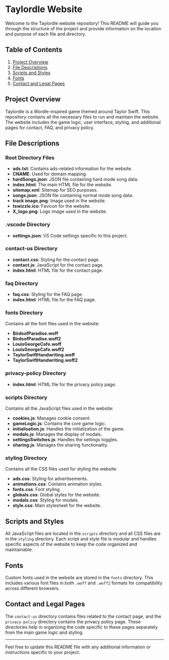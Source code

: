 # Taylordle Website

Welcome to the Taylordle website repository! This README will guide you through the structure of the project and provide information on the location and purpose of each file and directory.

## Table of Contents

1. [Project Overview](#project-overview)
2. [File Descriptions](#file-descriptions)
3. [Scripts and Styles](#scripts-and-styles)
4. [Fonts](#fonts)
5. [Contact and Legal Pages](#contact-and-legal-pages)

## Project Overview

Taylordle is a Wordle-inspired game themed around Taylor Swift. This repository contains all the necessary files to run and maintain the website. The website includes the game logic, user interface, styling, and additional pages for contact, FAQ, and privacy policy.

## File Descriptions

### Root Directory Files

- **ads.txt**: Contains ads-related information for the website.
- **CNAME**: Used for domain mapping.
- **hardSongs.json**: JSON file containing hard mode song data.
- **index.html**: The main HTML file for the website.
- **sitemap.xml**: Sitemap for SEO purposes.
- **songs.json**: JSON file containing normal mode song data.
- **track image.png**: Image used in the website.
- **tswizzle.ico**: Favicon for the website.
- **X_logo.png**: Logo image used in the website.

### .vscode Directory

- **settings.json**: VS Code settings specific to this project.

### contact-us Directory

- **contact.css**: Styling for the contact page.
- **contact.js**: JavaScript for the contact page.
- **index.html**: HTML file for the contact page.

### faq Directory

- **faq.css**: Styling for the FAQ page.
- **index.html**: HTML file for the FAQ page.

### fonts Directory

Contains all the font files used in the website:
- **BirdsofParadise.woff**
- **BirdsofParadise.woff2**
- **LouisGeorgeCafe.woff**
- **LouisGeorgeCafe.woff2**
- **TaylorSwiftHandwriting.woff**
- **TaylorSwiftHandwriting.woff2**

### privacy-policy Directory

- **index.html**: HTML file for the privacy policy page.

### scripts Directory

Contains all the JavaScript files used in the website:
- **cookies.js**: Manages cookie consent.
- **gameLogic.js**: Contains the core game logic.
- **initialisation.js**: Handles the initialization of the game.
- **modals.js**: Manages the display of modals.
- **settingsSwitches.js**: Handles the settings toggles.
- **sharing.js**: Manages the sharing functionality.

### styling Directory

Contains all the CSS files used for styling the website:
- **ads.css**: Styling for advertisements.
- **animations.css**: Contains animation styles.
- **fonts.css**: Font styling.
- **globals.css**: Global styles for the website.
- **modals.css**: Styling for modals.
- **style.css**: Main stylesheet for the website.

## Scripts and Styles

All JavaScript files are located in the `scripts` directory and all CSS files are in the `styling` directory. Each script and style file is modular and handles specific aspects of the website to keep the code organized and maintainable.

## Fonts

Custom fonts used in the website are stored in the `fonts` directory. This includes various font files in both `.woff` and `.woff2` formats for compatibility across different browsers.

## Contact and Legal Pages

The `contact-us` directory contains files related to the contact page, and the `privacy-policy` directory contains the privacy policy page. These directories help in organizing the code specific to these pages separately from the main game logic and styling.

---

Feel free to update this README file with any additional information or instructions specific to your project.
